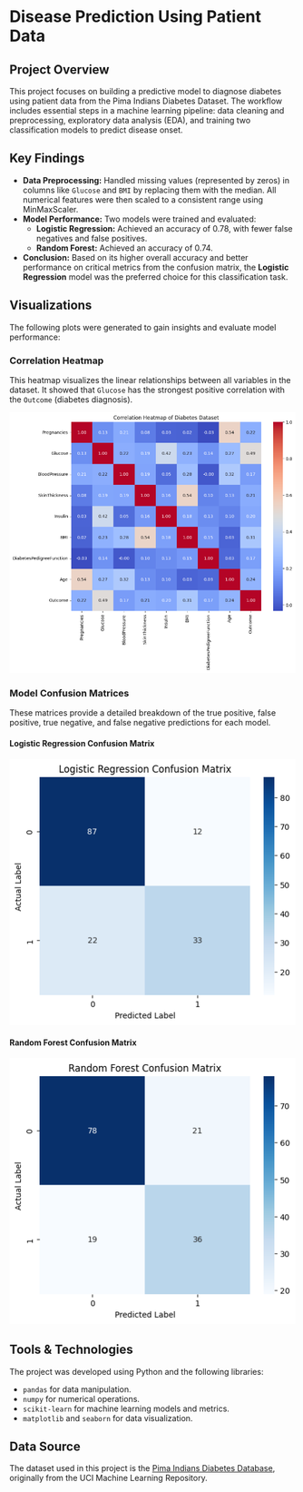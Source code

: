 # Disease Prediction Using Patient Data

## Project Overview
This project focuses on building a predictive model to diagnose diabetes using patient data from the Pima Indians Diabetes Dataset. The workflow includes essential steps in a machine learning pipeline: data cleaning and preprocessing, exploratory data analysis (EDA), and training two classification models to predict disease onset.

## Key Findings
- **Data Preprocessing:** Handled missing values (represented by zeros) in columns like `Glucose` and `BMI` by replacing them with the median. All numerical features were then scaled to a consistent range using MinMaxScaler.
- **Model Performance:** Two models were trained and evaluated:
    - **Logistic Regression:** Achieved an accuracy of 0.78, with fewer false negatives and false positives.
    - **Random Forest:** Achieved an accuracy of 0.74.
- **Conclusion:** Based on its higher overall accuracy and better performance on critical metrics from the confusion matrix, the **Logistic Regression** model was the preferred choice for this classification task.

## Visualizations
The following plots were generated to gain insights and evaluate model performance:

### Correlation Heatmap
This heatmap visualizes the linear relationships between all variables in the dataset. It showed that `Glucose` has the strongest positive correlation with the `Outcome` (diabetes diagnosis).

![Correlation Heatmap](images/correlation_heatmap.png)

### Model Confusion Matrices
These matrices provide a detailed breakdown of the true positive, false positive, true negative, and false negative predictions for each model.

#### Logistic Regression Confusion Matrix
![Logistic Regression Confusion Matrix](images/logistic_regression_confusion_matrix.png)

#### Random Forest Confusion Matrix
![Random Forest Confusion Matrix](images/random_forest_confusion_matrix.png)

## Tools & Technologies
The project was developed using Python and the following libraries:
- `pandas` for data manipulation.
- `numpy` for numerical operations.
- `scikit-learn` for machine learning models and metrics.
- `matplotlib` and `seaborn` for data visualization.

## Data Source
The dataset used in this project is the [Pima Indians Diabetes Database](https://www.kaggle.com/datasets/uciml/pima-indians-diabetes-database), originally from the UCI Machine Learning Repository.

